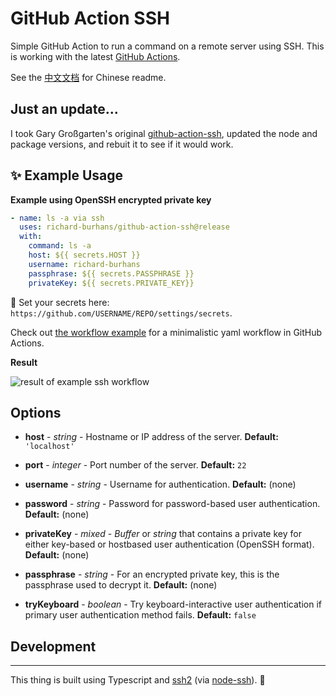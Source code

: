 # GitHub Action SSH

Simple GitHub Action to run a command on a remote server using SSH. This is working with the latest [GitHub Actions](https://github.com/features/actions).

See the [中文文档](README-zh.md) for Chinese readme.

## Just an update...

I took Gary Großgarten's original [github-action-ssh](https://github.com/garygrossgarten/github-action-ssh), updated the node and package versions, and rebuit it to see if it would work.

## ✨ Example Usage

**Example using OpenSSH encrypted private key**

```yml
- name: ls -a via ssh
  uses: richard-burhans/github-action-ssh@release
  with:
    command: ls -a
    host: ${{ secrets.HOST }}
    username: richard-burhans
    passphrase: ${{ secrets.PASSPHRASE }}
    privateKey: ${{ secrets.PRIVATE_KEY}}
```

🔐 Set your secrets here: `https://github.com/USERNAME/REPO/settings/secrets`.

Check out [the workflow example](.github/workflows/ssh-example-workflow.yml) for a minimalistic yaml workflow in GitHub Actions.

**Result**

![result of example ssh workflow](result.png)

## Options

- **host** - _string_ - Hostname or IP address of the server. **Default:** `'localhost'`

- **port** - _integer_ - Port number of the server. **Default:** `22`

- **username** - _string_ - Username for authentication. **Default:** (none)

- **password** - _string_ - Password for password-based user authentication. **Default:** (none)

- **privateKey** - _mixed_ - _Buffer_ or _string_ that contains a private key for either key-based or hostbased user authentication (OpenSSH format). **Default:** (none)

- **passphrase** - _string_ - For an encrypted private key, this is the passphrase used to decrypt it. **Default:** (none)

- **tryKeyboard** - _boolean_ - Try keyboard-interactive user authentication if primary user authentication method fails. **Default:** `false`

## Development

---

This thing is built using Typescript and
[ssh2](https://github.com/mscdex/ssh2) (via [node-ssh](https://github.com/steelbrain/node-ssh)). 🚀

